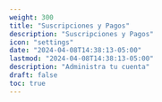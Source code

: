 ```yaml
---
weight: 300
title: "Suscripciones y Pagos"
description: "Suscripciones y Pagos"
icon: "settings"
date: "2024-04-08T14:38:13-05:00"
lastmod: "2024-04-08T14:38:13-05:00"
description: "Administra tu cuenta"
draft: false
toc: true
---
```

